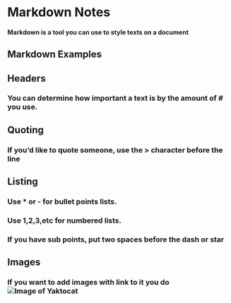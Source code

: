 # Markdown Notes

#### Markdown is a tool you can use to style texts on a document

## Markdown Examples

## Headers

### You can determine how important a text is by the amount of # you use.

## Quoting

### If you’d like to quote someone, use the > character before the line
 
## Listing

### Use * or - for bullet points lists.

### Use 1,2,3,etc for numbered lists.

### If you have sub points, put two spaces before the dash or star

## Images

### If you want to add images with link to it you do ![Image of Yaktocat](https://octodex.github.com/images/yaktocat.png)
